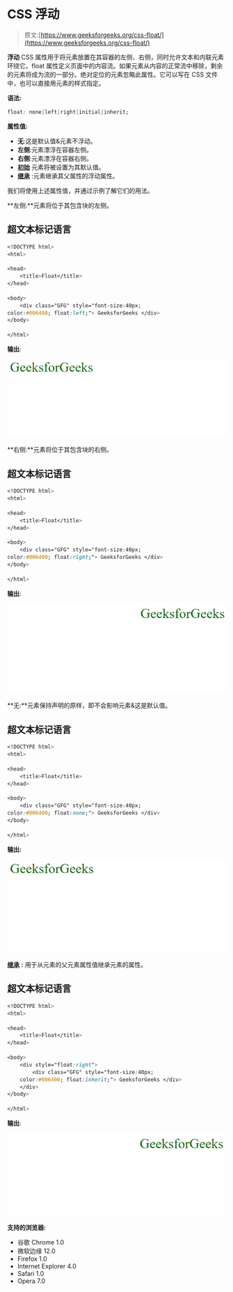# CSS 浮动

> 原文:[https://www.geeksforgeeks.org/css-float/](https://www.geeksforgeeks.org/css-float/)

**浮动** CSS 属性用于将元素放置在其容器的左侧、右侧，同时允许文本和内联元素环绕它。float 属性定义页面中的内容流。如果元素从内容的正常流中移除，剩余的元素将成为流的一部分。绝对定位的元素忽略此属性。它可以写在 CSS 文件中，也可以直接用元素的样式指定。

**语法:**

```css
float: none|left|right|initial|inherit;
```

**属性值:**

*   **无**:这是默认值&元素不浮动。
*   **左侧**:元素漂浮在容器左侧。
*   **右侧**:元素漂浮在容器右侧。
*   [**初始**](https://www.geeksforgeeks.org/css-value-initial/) 元素将被设置为其默认值。
*   [**继承**](https://www.geeksforgeeks.org/css-value-inherit/) :元素继承其父属性的浮动属性。

我们将使用上述属性值，并通过示例了解它们的用法。

**左侧:**元素将位于其包含块的左侧。

## 超文本标记语言

```css
<!DOCTYPE html>
<html>

<head>
    <title>Float</title>
</head>

<body>
    <div class="GFG" style="font-size:40px; 
color:#006400; float:left;"> GeeksforGeeks </div>
</body>

</html>
```

**输出**:

![](img/3ba19ac12ab90508536a4d37a3ddf26d.png)

**右侧:**元素将位于其包含块的右侧。

## 超文本标记语言

```css
<!DOCTYPE html>
<html>

<head>
    <title>Float</title>
</head>

<body>
    <div class="GFG" style="font-size:40px; 
color:#006400; float:right;"> GeeksforGeeks </div>
</body>

</html>
```

**输出**:

![](img/ca5d149e3c8f772790dd4c50b0f9d32e.png)

**无:**元素保持声明的原样，即不会影响元素&这是默认值。

## 超文本标记语言

```css
<!DOCTYPE html>
<html>

<head>
    <title>Float</title>
</head>

<body>
    <div class="GFG" style="font-size:40px; 
color:#006400; float:none;"> GeeksforGeeks </div>
</body>

</html>
```

**输出:**

![](img/70274b5b751760da3375e5d41a820304.png)

[**继承**](https://www.geeksforgeeks.org/css-value-inherit/) **:** 用于从元素的父元素属性值继承元素的属性。

## 超文本标记语言

```css
<!DOCTYPE html>
<html>

<head>
    <title>Float</title>
</head>

<body>
    <div style="float:right">
        <div class="GFG" style="font-size:40px; 
    color:#006400; float:inherit;"> GeeksforGeeks </div>
    </div>
</body>

</html>
```

**输出**:

![](img/b0baf8874ecc22e33af4bdd016254f1e.png)

**支持的浏览器:**

*   谷歌 Chrome 1.0
*   微软边缘 12.0
*   Firefox 1.0
*   Internet Explorer 4.0
*   Safari 1.0
*   Opera 7.0